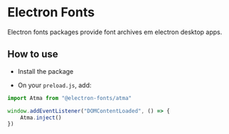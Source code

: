 # Electron Fonts

Electron fonts packages provide font archives em electron desktop apps.

## How to use

* Install the package

* On your `preload.js`, add:

```ts
import Atma from "@electron-fonts/atma"

window.addEventListener("DOMContentLoaded", () => {
    Atma.inject()
})
```